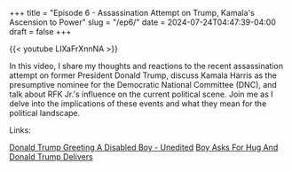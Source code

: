 +++
title = "Episode 6 - Assassination Attempt on Trump, Kamala's Ascension to Power"
slug = "/ep6/"
date = 2024-07-24T04:47:39-04:00
draft = false
+++

{{< youtube LIXaFrXnnNA >}}


In this video, I share my thoughts and reactions to the recent assassination attempt on former President Donald Trump, discuss Kamala Harris as the presumptive nominee for the Democratic National Committee (DNC), and talk about RFK Jr.'s influence on the current political scene. Join me as I delve into the implications of these events and what they mean for the political landscape.

Links:

[Donald Trump Greeting A Disabled Boy - Unedited](https://www.usatoday.com/videos/life/people/2017/08/01/unedited-footage-trump-greeting-disabled-boy/104182066/)
[Boy Asks For Hug And Donald Trump Delivers](https://www.youtube.com/watch?v=Qeua7PPg9v4)

